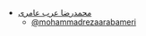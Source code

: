 

+ [محمدرضا عرب عامری](https://mohammadrezaarabameri.github.io/ )  
  - [@mohammadrezaarabameri](https://github.com/mohammadrezaarabameri)

